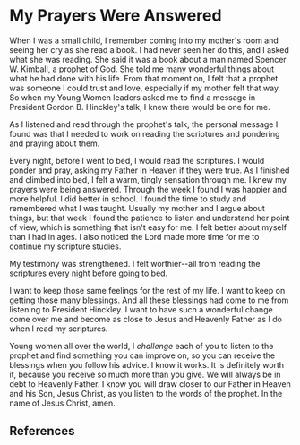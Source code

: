 # My Prayers Were Answered

When I was a small child, I remember coming into my mother's room and seeing
her cry as she read a book. I had never seen her do this, and I asked what she
was reading. She said it was a book about a man named Spencer W. Kimball, a
prophet of God. She told me many wonderful things about what he had done with
his life. From that moment on, I felt that a prophet was someone I could trust
and love, especially if my mother felt that way. So when my Young Women
leaders asked me to find a message in President Gordon B. Hinckley's talk, I
knew there would be one for me.

As I listened and read through the prophet's talk, the personal message I
found was that I needed to work on reading the scriptures and pondering and
praying about them.

Every night, before I went to bed, I would read the scriptures. I would ponder
and pray, asking my Father in Heaven if they were true. As I finished and
climbed into bed, I felt a warm, tingly sensation through me. I knew my
prayers were being answered. Through the week I found I was happier and more
helpful. I did better in school. I found the time to study and remembered what
I was taught. Usually my mother and I argue about things, but that week I
found the patience to listen and understand her point of view, which is
something that isn't easy for me. I felt better about myself than I had in
ages. I also noticed the Lord made more time for me to continue my scripture
studies.

My testimony was strengthened. I felt worthier--all from reading the
scriptures every night before going to bed.

I want to keep those same feelings for the rest of my life. I want to keep on
getting those many blessings. And all these blessings had come to me from
listening to President Hinckley. I want to have such a wonderful change come
over me and become as close to Jesus and Heavenly Father as I do when I read
my scriptures.

Young women all over the world, I _challenge_ each of you to listen to the
prophet and find something you can improve on, so you can receive the
blessings when you follow his advice. I know it works. It is definitely worth
it, because you receive so much more than you give. We will always be in debt
to Heavenly Father. I know you will draw closer to our Father in Heaven and
his Son, Jesus Christ, as you listen to the words of the prophet. In the name
of Jesus Christ, amen.

## References

